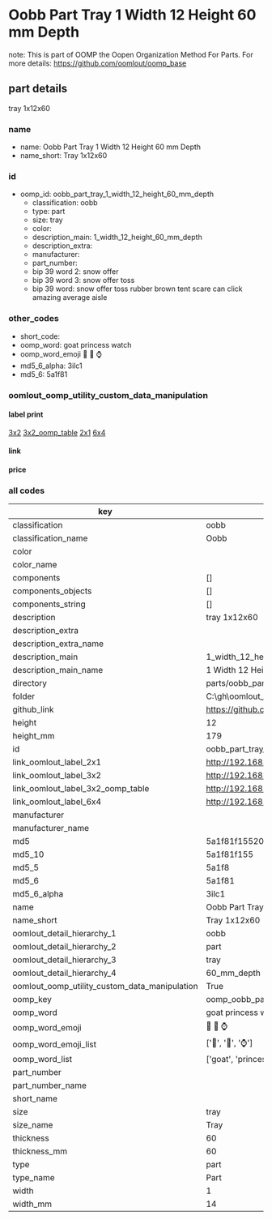 # Oobb Part Tray 1 Width 12 Height 60 mm Depth  

note: This is part of OOMP the Oopen Organization Method For Parts. For more details: https://github.com/oomlout/oomp_base

##  part details
  



tray 1x12x60



### name
* name: Oobb Part Tray 1 Width 12 Height 60 mm Depth
* name_short: Tray 1x12x60 
### id
* oomp_id: oobb_part_tray_1_width_12_height_60_mm_depth
  * classification: oobb
  * type: part
  * size: tray
  * color: 
  * description_main: 1_width_12_height_60_mm_depth
  * description_extra: 
  * manufacturer: 
  * part_number: 
  * bip 39 word 2: snow offer
  * bip 39 word 3: snow offer toss
  * bip 39 word: snow offer toss rubber brown tent scare can click amazing average aisle

### other_codes
* short_code: 
* oomp_word: goat princess watch
* oomp_word_emoji :goat: :princess: :watch:
* md5_6_alpha: 3ilc1
* md5_6: 5a1f81






### oomlout_oomp_utility_custom_data_manipulation
#### label print
[3x2](http://192.168.1.245:1112/?label=oomp%203ilc1)
[3x2_oomp_table](http://192.168.1.108:1112/?label=oomp%203ilc1)
[2x1](http://192.168.1.242:1112/?label=oomp%203ilc1)
[6x4](http://192.168.1.55:1112/?label=oomp%203ilc1)    

#### link

                              

#### price







### all codes 
| key | value |  
| --- | --- |  
| classification | oobb |  
| classification_name | Oobb |  
| color |  |  
| color_name |  |  
| components | [] |  
| components_objects | [] |  
| components_string | [] |  
| description | tray 1x12x60 |  
| description_extra |  |  
| description_extra_name |  |  
| description_main | 1_width_12_height_60_mm_depth |  
| description_main_name | 1 Width 12 Height 60 mm Depth |  
| directory | parts/oobb_part_tray_1_width_12_height_60_mm_depth |  
| folder | C:\gh\oomlout_oobb_version_4_generated_parts\things\oobb_part_tray_1_width_12_height_60_mm_depth |  
| github_link | https://github.com/oomlout/oomlout_oomp_part_src/tree/main/parts/oobb_part_tray_1_width_12_height_60_mm_depth |  
| height | 12 |  
| height_mm | 179 |  
| id | oobb_part_tray_1_width_12_height_60_mm_depth |  
| link_oomlout_label_2x1 | http://192.168.1.242:1112/?label=oomp%203ilc1 |  
| link_oomlout_label_3x2 | http://192.168.1.245:1112/?label=oomp%203ilc1 |  
| link_oomlout_label_3x2_oomp_table | http://192.168.1.108:1112/?label=oomp%203ilc1 |  
| link_oomlout_label_6x4 | http://192.168.1.55:1112/?label=oomp%203ilc1 |  
| manufacturer |  |  
| manufacturer_name |  |  
| md5 | 5a1f81f15520f80b7d0e8bcdcb665e6c |  
| md5_10 | 5a1f81f155 |  
| md5_5 | 5a1f8 |  
| md5_6 | 5a1f81 |  
| md5_6_alpha | 3ilc1 |  
| name | Oobb Part Tray 1 Width 12 Height 60 mm Depth |  
| name_short | Tray 1x12x60  |  
| oomlout_detail_hierarchy_1 | oobb |  
| oomlout_detail_hierarchy_2 | part |  
| oomlout_detail_hierarchy_3 | tray |  
| oomlout_detail_hierarchy_4 | 60_mm_depth |  
| oomlout_oomp_utility_custom_data_manipulation | True |  
| oomp_key | oomp_oobb_part_tray_1_width_12_height_60_mm_depth |  
| oomp_word | goat princess watch |  
| oomp_word_emoji | :goat: :princess: :watch: |  
| oomp_word_emoji_list | [':goat:', ':princess:', ':watch:'] |  
| oomp_word_list | ['goat', 'princess', 'watch'] |  
| part_number |  |  
| part_number_name |  |  
| short_name |  |  
| size | tray |  
| size_name | Tray |  
| thickness | 60 |  
| thickness_mm | 60 |  
| type | part |  
| type_name | Part |  
| width | 1 |  
| width_mm | 14 |  
